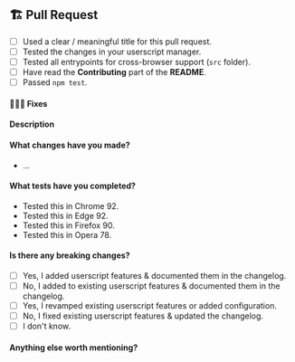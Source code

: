 ## 🏗 Pull Request

<!-- Fill the following checklist. -->
- [ ] Used a clear / meaningful title for this pull request.
- [ ] Tested the changes in your userscript manager.
- [ ] Tested all entrypoints for cross-browser support (`src` folder).
- [ ] Have read the **Contributing** part of the **README**.
- [ ] Passed `npm test`.

<!-- Complete the following parts. -->

#### 👷🏾‍♀️ Fixes

<!-- List the issues that this fixes. -->

#### Description

<!-- A clear & concise explanation of the pull and why it was opened. -->

#### What changes have you made?

- ...

#### What tests have you completed?

- Tested this in Chrome 92.
- Tested this in Edge 92.
- Tested this in Firefox 90.
- Tested this in Opera 78.

#### Is there any breaking changes?

<!-- Fill the following checklist and remove unused tasks. -->
- [ ] Yes, I added userscript features & documented them in the changelog.
- [ ] No,  I added to existing userscript features  & documented them in the changelog.
- [ ] Yes, I revamped existing userscript features or added configuration.
- [ ] No,  I fixed existing userscript features & updated the changelog.
- [ ] I don't know.

#### Anything else worth mentioning?

<!-- Please help with the PR process. Remove this section if it is empty. -->
<!-- Leave any extra useful information or mention someone who is concerned. -->
